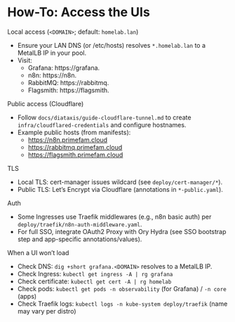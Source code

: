 # How-To: Access the UIs

Local access (`<DOMAIN>`; default: `homelab.lan`)
- Ensure your LAN DNS (or /etc/hosts) resolves `*.homelab.lan` to a MetalLB IP in your pool.
- Visit:
  - Grafana: https://grafana.<DOMAIN>
  - n8n: https://n8n.<DOMAIN>
  - RabbitMQ: https://rabbitmq.<DOMAIN>
  - Flagsmith: https://flagsmith.<DOMAIN>

Public access (Cloudflare)
- Follow `docs/diataxis/guide-cloudflare-tunnel.md` to create `infra/cloudflared-credentials` and configure hostnames.
- Example public hosts (from manifests):
  - https://n8n.primefam.cloud
  - https://rabbitmq.primefam.cloud
  - https://flagsmith.primefam.cloud

TLS
- Local TLS: cert-manager issues wildcard (see `deploy/cert-manager/*`).
- Public TLS: Let’s Encrypt via Cloudflare (annotations in `*-public.yaml`).

Auth
- Some Ingresses use Traefik middlewares (e.g., n8n basic auth) per `deploy/traefik/n8n-auth-middleware.yaml`.
- For full SSO, integrate OAuth2 Proxy with Ory Hydra (see SSO bootstrap step and app-specific annotations/values).

When a UI won’t load
- Check DNS: `dig +short grafana.<DOMAIN>` resolves to a MetalLB IP.
- Check Ingress: `kubectl get ingress -A | rg grafana`
- Check certificate: `kubectl get cert -A | rg homelab`
- Check pods: `kubectl get pods -n observability` (for Grafana) / `-n core` (apps)
- Check Traefik logs: `kubectl logs -n kube-system deploy/traefik` (name may vary per distro)
